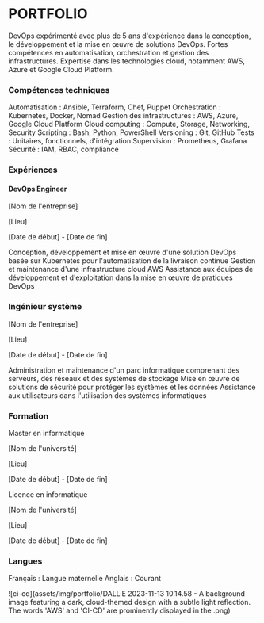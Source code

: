 # PORTFOLIO

DevOps expérimenté avec plus de 5 ans d'expérience dans la conception, le développement et la mise en œuvre de solutions DevOps. Fortes compétences en automatisation, orchestration et gestion des infrastructures. Expertise dans les technologies cloud, notamment AWS, Azure et Google Cloud Platform.

### Compétences techniques

Automatisation : Ansible, Terraform, Chef, Puppet
Orchestration : Kubernetes, Docker, Nomad
Gestion des infrastructures : AWS, Azure, Google Cloud Platform
Cloud computing : Compute, Storage, Networking, Security
Scripting : Bash, Python, PowerShell
Versioning : Git, GitHub
Tests : Unitaires, fonctionnels, d'intégration
Supervision : Prometheus, Grafana
Sécurité : IAM, RBAC, compliance

### Expériences

#### DevOps Engineer

[Nom de l'entreprise]

[Lieu]

[Date de début] - [Date de fin]

Conception, développement et mise en œuvre d'une solution DevOps basée sur Kubernetes pour l'automatisation de la livraison continue
Gestion et maintenance d'une infrastructure cloud AWS
Assistance aux équipes de développement et d'exploitation dans la mise en œuvre de pratiques DevOps

###  Ingénieur système

[Nom de l'entreprise]

[Lieu]

[Date de début] - [Date de fin]

Administration et maintenance d'un parc informatique comprenant des serveurs, des réseaux et des systèmes de stockage
Mise en œuvre de solutions de sécurité pour protéger les systèmes et les données
Assistance aux utilisateurs dans l'utilisation des systèmes informatiques

### Formation

Master en informatique

[Nom de l'université]

[Lieu]

[Date de début] - [Date de fin]

Licence en informatique

[Nom de l'université]

[Lieu]

[Date de début] - [Date de fin]

### Langues

Français : Langue maternelle
Anglais : Courant

![ci-cd](assets/img/portfolio/DALL·E 2023-11-13 10.14.58 - A background image featuring a dark, cloud-themed design with a subtle light reflection. The words 'AWS' and 'CI-CD' are prominently displayed in the .png)
